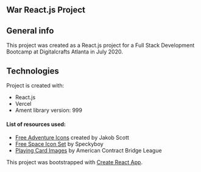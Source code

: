 ## War React.js Project

## General info
This project was created as a React.js project for a Full Stack Development Bootcamp at Digitalcrafts Atlanta in July 2020.
	
## Technologies
Project is created with:
* React.js
* Vercel
* Ament library version: 999

#### List of resources used:
* [Free Adventure Icons](https://dribbble.com/shots/2408773-Adventure-Icons-Freebie) created by Jakob Scott
* [Free Space Icon Set](https://speckyboy.com/freebie-the-space-icon-set-50-icons-svg-png/) by Speckyboy
* [Playing Card Images](http://acbl.mybigcommerce.com/52-playing-cards/) by American Contract Bridge League

This project was bootstrapped with [Create React App](https://github.com/facebook/create-react-app).
